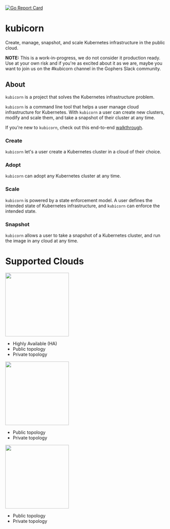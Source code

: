 [![Go Report Card](https://goreportcard.com/badge/github.com/kris-nova/klone)](https://goreportcard.com/report/github.com/nivenly/kamp)

# kubicorn

Create, manage, snapshot, and scale Kubernetes infrastructure in the public cloud.

**NOTE:** This is a work-in-progress, we do not consider it production ready.
Use at your own risk and if you're as excited about it as we are, maybe you want to join us on the #kubicorn channel in the Gophers Slack community.

## About

`kubicorn` is a project that solves the Kubernetes infrastructure problem.

`kubicorn` is a command line tool that helps a user manage cloud infrastructure for Kubernetes.
With `kubicorn` a user can create new clusters, modify and scale them, and take a snapshot of their cluster at any time.

If you're new to `kubicorn`, check out this end-to-end [walkthrough](docs/walkthrough.md).

### Create

`kubicorn` let's a user create a Kubernetes cluster in a cloud of their choice.

### Adopt

`kubicorn` can adopt any Kubernetes cluster at any time.

### Scale

`kubicorn` is powered by a state enforcement model.
A user defines the intended state of Kubernetes infrastructure, and `kubicorn` can enforce the intended state.

### Snapshot

`kubicorn` allows a user to take a snapshot of a Kubernetes cluster, and run the image in any cloud at any time.


# Supported Clouds

<p align="left">
  <img src="docs/img/aws.png" width="200"> </image>
</p>

 - Highly Available (HA)
 - Public topology
 - Private topology

<p align="left">
  <img src="docs/img/azure.png" width="200"> </image>
</p>

 - Public topology
 - Private topology

<p align="left">
  <img src="docs/img/google.png" width="200"> </image>
</p>

 - Public topology
 - Private topology
